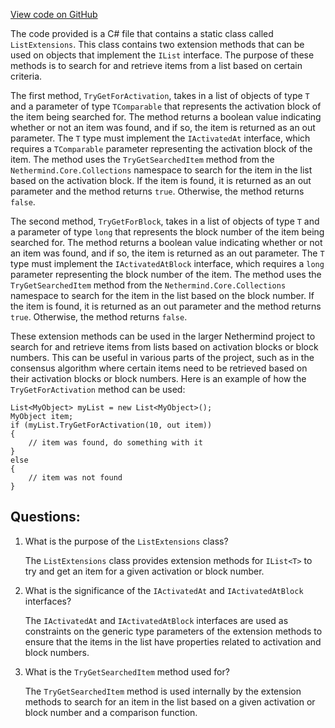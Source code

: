 [View code on GitHub](https://github.com/NethermindEth/nethermind/src/Nethermind/Nethermind.Consensus.AuRa/IListExtensions.cs)

The code provided is a C# file that contains a static class called `ListExtensions`. This class contains two extension methods that can be used on objects that implement the `IList` interface. The purpose of these methods is to search for and retrieve items from a list based on certain criteria.

The first method, `TryGetForActivation`, takes in a list of objects of type `T` and a parameter of type `TComparable` that represents the activation block of the item being searched for. The method returns a boolean value indicating whether or not an item was found, and if so, the item is returned as an out parameter. The `T` type must implement the `IActivatedAt` interface, which requires a `TComparable` parameter representing the activation block of the item. The method uses the `TryGetSearchedItem` method from the `Nethermind.Core.Collections` namespace to search for the item in the list based on the activation block. If the item is found, it is returned as an out parameter and the method returns `true`. Otherwise, the method returns `false`.

The second method, `TryGetForBlock`, takes in a list of objects of type `T` and a parameter of type `long` that represents the block number of the item being searched for. The method returns a boolean value indicating whether or not an item was found, and if so, the item is returned as an out parameter. The `T` type must implement the `IActivatedAtBlock` interface, which requires a `long` parameter representing the block number of the item. The method uses the `TryGetSearchedItem` method from the `Nethermind.Core.Collections` namespace to search for the item in the list based on the block number. If the item is found, it is returned as an out parameter and the method returns `true`. Otherwise, the method returns `false`.

These extension methods can be used in the larger Nethermind project to search for and retrieve items from lists based on activation blocks or block numbers. This can be useful in various parts of the project, such as in the consensus algorithm where certain items need to be retrieved based on their activation blocks or block numbers. Here is an example of how the `TryGetForActivation` method can be used:

```
List<MyObject> myList = new List<MyObject>();
MyObject item;
if (myList.TryGetForActivation(10, out item))
{
    // item was found, do something with it
}
else
{
    // item was not found
}
```
## Questions: 
 1. What is the purpose of the `ListExtensions` class?
    
    The `ListExtensions` class provides extension methods for `IList<T>` to try and get an item for a given activation or block number.

2. What is the significance of the `IActivatedAt` and `IActivatedAtBlock` interfaces?

    The `IActivatedAt` and `IActivatedAtBlock` interfaces are used as constraints on the generic type parameters of the extension methods to ensure that the items in the list have properties related to activation and block numbers.

3. What is the `TryGetSearchedItem` method used for?

    The `TryGetSearchedItem` method is used internally by the extension methods to search for an item in the list based on a given activation or block number and a comparison function.